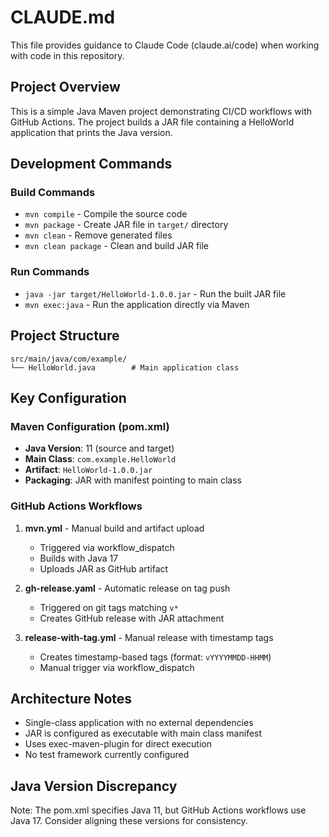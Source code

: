 # CLAUDE.md

This file provides guidance to Claude Code (claude.ai/code) when working with code in this repository.

## Project Overview

This is a simple Java Maven project demonstrating CI/CD workflows with GitHub Actions. The project builds a JAR file containing a HelloWorld application that prints the Java version.

## Development Commands

### Build Commands
- `mvn compile` - Compile the source code
- `mvn package` - Create JAR file in `target/` directory
- `mvn clean` - Remove generated files
- `mvn clean package` - Clean and build JAR file

### Run Commands
- `java -jar target/HelloWorld-1.0.0.jar` - Run the built JAR file
- `mvn exec:java` - Run the application directly via Maven

## Project Structure

```
src/main/java/com/example/
└── HelloWorld.java        # Main application class
```

## Key Configuration

### Maven Configuration (pom.xml)
- **Java Version**: 11 (source and target)
- **Main Class**: `com.example.HelloWorld`
- **Artifact**: `HelloWorld-1.0.0.jar`
- **Packaging**: JAR with manifest pointing to main class

### GitHub Actions Workflows

1. **mvn.yml** - Manual build and artifact upload
   - Triggered via workflow_dispatch
   - Builds with Java 17
   - Uploads JAR as GitHub artifact

2. **gh-release.yaml** - Automatic release on tag push
   - Triggered on git tags matching `v*`
   - Creates GitHub release with JAR attachment

3. **release-with-tag.yml** - Manual release with timestamp tags
   - Creates timestamp-based tags (format: `vYYYYMMDD-HHMM`)
   - Manual trigger via workflow_dispatch

## Architecture Notes

- Single-class application with no external dependencies
- JAR is configured as executable with main class manifest
- Uses exec-maven-plugin for direct execution
- No test framework currently configured

## Java Version Discrepancy

Note: The pom.xml specifies Java 11, but GitHub Actions workflows use Java 17. Consider aligning these versions for consistency.